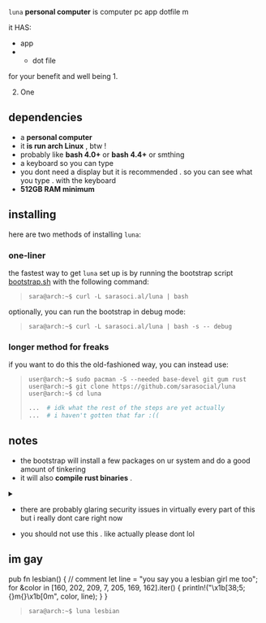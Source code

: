 `luna` **personal computer** is computer pc app dotfile m

it HAS:

- app
- - dot file

for your benefit and well being
1. 

2. One

## dependencies

- a **personal computer**
- it **is run arch Linux** , btw !
- probably like **bash 4.0+** or **bash 4.4+** or smthing
- a keyboard so you can type
- you dont need a display but it is recommended . so you can see what you  type . with the keyboard
- **512GB RAM minimum**

## installing

here are two methods of installing `luna`:

### one-liner

the fastest way to get `luna` set up is by running the bootstrap script [bootstrap.sh](https://raw.githubusercontent.com/sarasocial/luna/master/bootstrap.sh) with the following command:

> ```console
> sara@arch:~$ curl -L sarasoci.al/luna | bash
>```

optionally, you can run the bootstrap in debug mode:

> ```console
> sara@arch:~$ curl -L sarasoci.al/luna | bash -s -- debug
>```

### longer method for freaks

if you want to do this the old-fashioned way, you can instead use:

> ```console
> user@arch:~$ sudo pacman -S --needed base-devel git gum rust
> user@arch:~$ git clone https://github.com/sarasocial/luna
> user@arch:~$ cd luna
> ```
>```bash
> ...  # idk what the rest of the steps are yet actually
> ...  # i haven't gotten that far :((
> ```

## notes

- the bootstrap will install a few packages on ur system and do a good amount of tinkering
- it will also **compile rust binaries** .

<details>

<summary></summary>

# bitches love me for my binaries

---
---
---
---
---
---
---
---
---
---
---
---
---
---
---
---
---
---
---
---
---
---
---
---
---
---
---
---
---
---
---
---
---
---
---
---
---
---
---
---
---
---
---
---
---
---
---
---
---
---
---
---
---
---
---
---
---
---
---
---
---
---
---

</details>

- there are probably glaring security issues in virtually every part of this        but       i really dont care  right now

- you should not use this . like actually please dont lol


## im gay

pub fn lesbian() {
    // comment
    let line = "you say you a lesbian girl me too";
    for &color in [160, 202, 209, 7, 205, 169, 162].iter() {
        println!("\x1b[38;5;{}m{}\x1b[0m", color, line);
    }
}

> ```console
> sara@arch:~$ luna lesbian
> ```